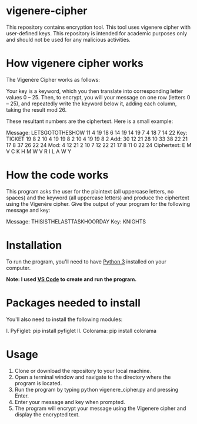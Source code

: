 # vigenere-cipher
This repository contains encryption tool. This tool uses vigenere cipher with user-defined keys. This repository is intended for academic purposes only and should not be used for any malicious activities.

# How vigenere cipher works
The Vigenère Cipher works as follows: 

Your key is a keyword, which you then translate into corresponding letter values 0 – 25. Then, to encrypt, you will your message on one row (letters 0 – 25), and repeatedly write the keyword below it, adding each column, taking the result mod 26. 

These resultant numbers are the ciphertext. Here is a small example: 

Message: LETSGOTOTHESHOW 11 4 19 18 6 14 19 14 19 7 4 18 7 14 22 
Key: TICKET 19 8 2 10 4 19 19 8 2 10 4 19 19 8 2 
Add: 30 12 21 28 10 33 38 22 21 17 8 37 26 22 24 
Mod: 4 12 21 2 10 7 12 22 21 17 8 11 0 22 24 
Ciphertext: E M V C K H M W V R I L A W Y

# How the code works

This program asks the user for the plaintext (all uppercase letters, no spaces) and the keyword (all uppercase letters) and produce the ciphertext using the Vigenère cipher. Give the output of your program for the following message and key:

Message: THISISTHELASTTASKHOORDAY 
Key: KNIGHTS


# Installation
To run the program, you'll need to have [Python 3](https://www.python.org/downloads/) installed on your computer.

**Note: I used [VS Code](https://code.visualstudio.com/download) to create and run the program.**

# Packages needed to install
You'll also need to install the following modules:

I. PyFiglet: pip install pyfiglet
II. Colorama: pip install colorama

# Usage
1. Clone or download the repository to your local machine.
2. Open a terminal window and navigate to the directory where the program is located.
3. Run the program by typing python vigenere_cipher.py and pressing Enter.
4. Enter your message and key when prompted.
5. The program will encrypt your message using the Vigenere cipher and display the encrypted text.
